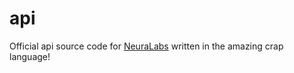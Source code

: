 # api

Official api source code for [NeuraLabs](https://neuralabs.vercel.app/) written in the amazing crap language!